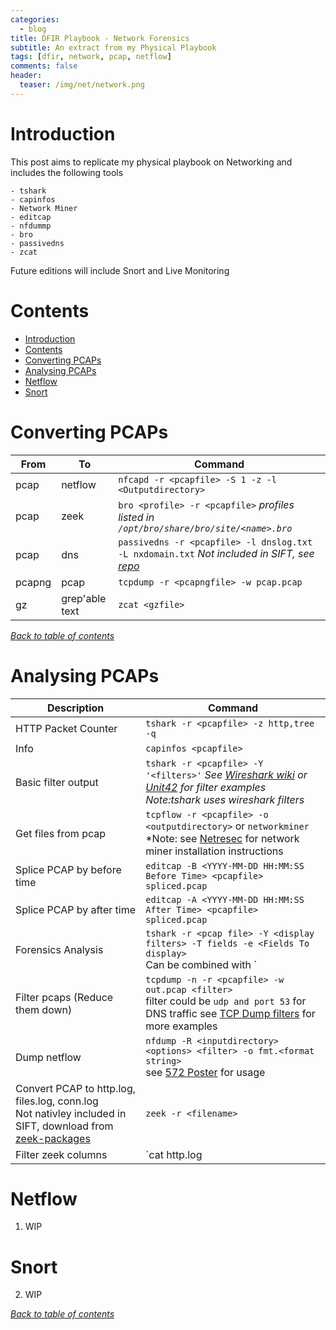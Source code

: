 ```yaml
---
categories:
  - blog
title: DFIR Playbook - Network Forensics
subtitle: An extract from my Physical Playbook
tags: [dfir, network, pcap, netflow]
comments: false
header:
  teaser: /img/net/network.png
---
```


# Introduction
This post aims to replicate my physical playbook on Networking and includes the following tools

    - tshark
    - capinfos
    - Network Miner
    - editcap
    - nfdummp
    - bro
    - passivedns
    - zcat

Future editions will include Snort and Live Monitoring

# Contents
- [Introduction](#introduction)
- [Contents](#contents)
- [Converting PCAPs](#converting-pcaps)
- [Analysing PCAPs](#analysing-pcaps)
- [Netflow](#netflow)
- [Snort](#snort)


# Converting PCAPs

From|To|Command
----|--|-------
pcap|netflow|`nfcapd -r <pcapfile> -S 1 -z -l <Outputdirectory>`
pcap|zeek| `bro <profile> -r <pcapfile>` *profiles listed in `/opt/bro/share/bro/site/<name>.bro`*
pcap|dns| `passivedns -r <pcapfile> -l dnslog.txt -L nxdomain.txt` *Not included in SIFT, see [repo](https://github.com/gamelinux/passivedns)*
pcapng|pcap| `tcpdump -r <pcapngfile> -w pcap.pcap`
gz|grep'able text| `zcat <gzfile>`

[*Back to table of contents*](#Contents)

# Analysing PCAPs

Description|Command
-----------|-------
HTTP Packet Counter|`tshark -r <pcapfile> -z http,tree -q`
Info | `capinfos <pcapfile>`
Basic filter output | `tshark -r <pcapfile> -Y '<filters>'` *See [Wireshark wiki](https://wiki.wireshark.org/DisplayFilters) or [Unit42](https://unit42.paloaltonetworks.com/using-wireshark-display-filter-expressions/) for filter examples* <br> *Note:tshark uses wireshark filters*
Get files from pcap | `tcpflow -r <pcapfile> -o <outputdirectory>` or `networkminer` <br> *Note: see [Netresec](https://www.netresec.com/?page=Blog&month=2014-02&post=HowTo-install-NetworkMiner-in-Ubuntu-Fedora-and-Arch-Linux) for network miner installation instructions
Splice PCAP by before time | `editcap -B <YYYY-MM-DD HH:MM:SS Before Time> <pcapfile> spliced.pcap`
Splice PCAP by after time | `editcap -A <YYYY-MM-DD HH:MM:SS After Time> <pcapfile> spliced.pcap`
Forensics Analysis | `tshark -r <pcap file> -Y <display filters> -T fields -e <Fields To display>` <br> Can be combined with `|sort|uniq -c | sort -nr` for statistical analysis <br> **Fields** Use one `-e` for each field, examples include `ip.addr` `udp` `frame.number` or to show protocol fields from wireshark use `_ws.col` for example `_ws.col.info` or `_ws.col.dns.query`. To print all available fields use `tshark -G fields` or see [Wireshark documentation](https://www.wireshark.org/docs/dfref/)
Filter pcaps (Reduce them down) | `tcpdump -n -r <pcapfile> -w out.pcap <filter>` <br> filter could be `udp and port 53` for DNS traffic see [TCP Dump filters](http://alumni.cs.ucr.edu/~marios/ethereal-tcpdump.pdf) for more examples
Dump netflow | `nfdump -R <inputdirectory> <options> <filter> -o fmt.<format string>` <br> see [572 Poster](https://digital-forensics.sans.org/media/DFPS_FOR572_v1.6_4-19.pdf) for usage
Convert PCAP to http.log, files.log, conn.log <br> Not nativley included in SIFT, download from [zeek-packages](https://software.opensuse.org//download.html?project=security%3Azeek&package=zeek-lts) | `zeek -r <filename>`
Filter zeek columns | `cat http.log | zeek-cut column_name`

# Netflow
1. WIP

# Snort
2. WIP

[*Back to table of contents*](#contents)
